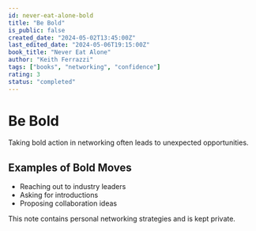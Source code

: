 ```yaml
---
id: never-eat-alone-bold
title: "Be Bold"
is_public: false
created_date: "2024-05-02T13:45:00Z"
last_edited_date: "2024-05-06T19:15:00Z"
book_title: "Never Eat Alone"
author: "Keith Ferrazzi"
tags: ["books", "networking", "confidence"]
rating: 3
status: "completed"
---
```


# Be Bold

Taking bold action in networking often leads to unexpected opportunities.

## Examples of Bold Moves

- Reaching out to industry leaders
- Asking for introductions
- Proposing collaboration ideas

This note contains personal networking strategies and is kept private.
